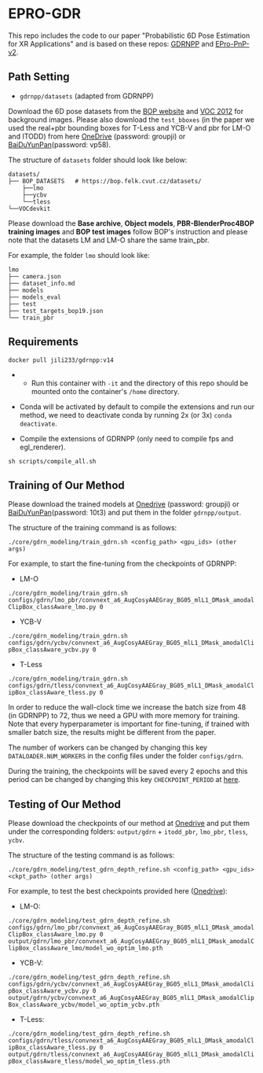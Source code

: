 # EPRO-GDR

This repo includes the code to our paper "Probabilistic 6D Pose Estimation for XR Applications" and is based on these repos: [GDRNPP](https://github.com/shanice-l/gdrnpp_bop2022) and [EPro-PnP-v2](https://github.com/tjiiv-cprg/EPro-PnP-v2/tree/main/EPro-PnP-6DoF_v2).

## Path Setting

* `gdrnpp/datasets` (adapted from GDRNPP)

Download the 6D pose datasets from the
[BOP website](https://bop.felk.cvut.cz/datasets/) and
[VOC 2012](http://host.robots.ox.ac.uk/pascal/VOC/voc2012/VOCtrainval_11-May-2012.tar)
for background images.
Please also download the  `test_bboxes` (in the paper we used the real+pbr bounding boxes for T-Less and YCB-V and pbr for LM-O and ITODD) from
here [OneDrive](https://mailstsinghuaeducn-my.sharepoint.com/:f:/g/personal/liuxy21_mails_tsinghua_edu_cn/Eq_2aCC0RfhNisW8ZezYtIoBGfJiRIZnFxbITuQrJ56DjA?e=hPbJz2) (password: groupji) or [BaiDuYunPan](https://pan.baidu.com/s/1FzTO4Emfu-DxYkNG40EDKw)(password: vp58).

The structure of `datasets` folder should look like below:
```
datasets/
├── BOP_DATASETS   # https://bop.felk.cvut.cz/datasets/
    ├──lmo
    ├──ycbv
    └──tless
└──VOCdevkit
```

Please download the **Base archive**, **Object models**, **PBR-BlenderProc4BOP training images** and **BOP test images** follow BOP's instruction and please note that the datasets LM and LM-O share the same train_pbr.

For example, the folder `lmo` should look like:
```
lmo
├── camera.json
├── dataset_info.md
├── models
├── models_eval
├── test
├── test_targets_bop19.json
└── train_pbr
```

## Requirements

```
docker pull jili233/gdrnpp:v14
```
* * Run this container with `-it` and the directory of this repo should be mounted onto the container's `/home` directory.

* Conda will be activated by default to compile the extensions and run our method, we need to deactivate conda by running 2x (or 3x) `conda deactivate`.

* Compile the extensions of GDRNPP (only need to compile fps and egl_renderer).

```
sh scripts/compile_all.sh
```

## Training of Our Method
Please download the trained models at [Onedrive](https://mailstsinghuaeducn-my.sharepoint.com/:f:/g/personal/liuxy21_mails_tsinghua_edu_cn/EgOQzGZn9A5DlaQhgpTtHBwB2Bwyx8qmvLauiHFcJbnGSw?e=EZ60La) (password: groupji) or [BaiDuYunPan](https://pan.baidu.com/s/1LhXblEic6pYf1i6hOm6Otw)(password: 10t3) and put them in the folder `gdrnpp/output`.

The structure of the training command is as follows:

`./core/gdrn_modeling/train_gdrn.sh <config_path> <gpu_ids> (other args)`

For example, to start the fine-tuning from the checkpoints of GDRNPP:

* LM-O

`./core/gdrn_modeling/train_gdrn.sh configs/gdrn/lmo_pbr/convnext_a6_AugCosyAAEGray_BG05_mlL1_DMask_amodalClipBox_classAware_lmo.py 0`

* YCB-V

`./core/gdrn_modeling/train_gdrn.sh configs/gdrn/ycbv/convnext_a6_AugCosyAAEGray_BG05_mlL1_DMask_amodalClipBox_classAware_ycbv.py 0`

* T-Less

`./core/gdrn_modeling/train_gdrn.sh configs/gdrn/tless/convnext_a6_AugCosyAAEGray_BG05_mlL1_DMask_amodalClipBox_classAware_tless.py 0`

In order to reduce the wall-clock time we increase the batch size from 48 (in GDRNPP) to 72, thus we need a GPU with more memory for training. Note that every hyperparameter is important for fine-tuning, if trained with smaller batch size, the results might be different from the paper.

The number of workers can be changed by changing this key `DATALOADER.NUM_WORKERS` in the config files under the folder `configs/gdrn`.

During the training, the checkpoints will be saved every 2 epochs and this period can be changed by changing this key `CHECKPOINT_PERIOD` at [here](gdrnpp/configs/_base_/common_base.py).

## Testing of Our Method
Please download the checkpoints of our method at [Onedrive](https://studtudarmstadtde-my.sharepoint.com/:f:/g/personal/jiayin_li_stud_tu-darmstadt_de/EqB1CgjK_4hAmrhllRLMpm0BRiH8GcNyHUUqbDbvJ0KhKQ?e=9M5qmG) and put them under the corresponding folders: `output/gdrn` + `itodd_pbr`, `lmo_pbr`, `tless`, `ycbv`.

The structure of the testing command is as follows:

`./core/gdrn_modeling/test_gdrn_depth_refine.sh <config_path> <gpu_ids> <ckpt_path> (other args)`

For example, to test the best checkpoints provided here ([Onedrive](https://studtudarmstadtde-my.sharepoint.com/:f:/g/personal/jiayin_li_stud_tu-darmstadt_de/EqB1CgjK_4hAmrhllRLMpm0BRiH8GcNyHUUqbDbvJ0KhKQ?e=9M5qmG)):

* LM-O:

`./core/gdrn_modeling/test_gdrn_depth_refine.sh configs/gdrn/lmo_pbr/convnext_a6_AugCosyAAEGray_BG05_mlL1_DMask_amodalClipBox_classAware_lmo.py 0 output/gdrn/lmo_pbr/convnext_a6_AugCosyAAEGray_BG05_mlL1_DMask_amodalClipBox_classAware_lmo/model_wo_optim_lmo.pth`

* YCB-V:

`./core/gdrn_modeling/test_gdrn_depth_refine.sh configs/gdrn/ycbv/convnext_a6_AugCosyAAEGray_BG05_mlL1_DMask_amodalClipBox_classAware_ycbv.py 0 output/gdrn/ycbv/convnext_a6_AugCosyAAEGray_BG05_mlL1_DMask_amodalClipBox_classAware_ycbv/model_wo_optim_ycbv.pth`

* T-Less:

`./core/gdrn_modeling/test_gdrn_depth_refine.sh configs/gdrn/tless/convnext_a6_AugCosyAAEGray_BG05_mlL1_DMask_amodalClipBox_classAware_tless.py 0 output/gdrn/tless/convnext_a6_AugCosyAAEGray_BG05_mlL1_DMask_amodalClipBox_classAware_tless/model_wo_optim_tless.pth`